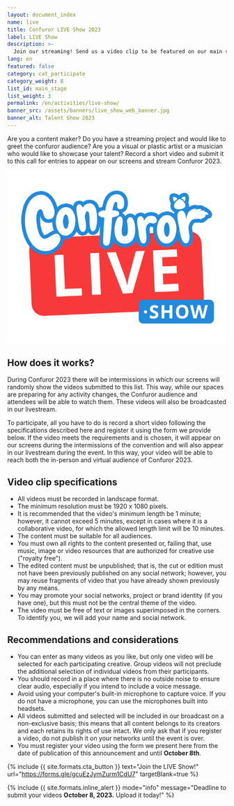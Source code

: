 ```yaml
---
layout: document_index
name: live
title: Confuror LIVE Show 2023
label: LIVE Show
description: >-
  Join our streaming! Send us a video clip to be featured on our main stage and our live stream during Confuror 2023.
lang: en
featured: false
category: cat_participate
category_weight: 8
list_id: main_stage
list_weight: 3
permalink: /en/activities/live-show/
banner_src: /assets/banners/live_show_web_banner.jpg
banner_alt: Talent Show 2023
---
```


Are you a content maker? Do you have a streaming project and would like to greet the confuror audience? Are you a visual or plastic artist or a musician who would like to showcase your talent? Record a short video and submit it to this call for entries to appear on our screens and stream Confuror 2023.

<div class="container-overflow" style="text-align: center;">
  <img class="img-fluid" src="/assets/ui/live_show_logo.png" alt="Confuror LIVE Show logo">
</div>

## How does it works?

During Confuror 2023 there will be intermissions in which our screens will randomly show the videos submitted to this list. This way, while our spaces are preparing for any activity changes, the Confuror audience and attendees will be able to watch them. These videos will also be broadcasted in our livestream.

To participate, all you have to do is record a short video following the specifications described here and register it using the form we provide below. If the video meets the requirements and is chosen, it will appear on our screens during the intermissions of the convention and will also appear in our livestream during the event. In this way, your video will be able to reach both the in-person and virtual audience of Confuror 2023.


## Video clip specifications

- All videos must be recorded in landscape format.
- The minimum resolution must be 1920 x 1080 pixels.
- It is recommended that the video's minimum length be 1 minute; however, it cannot exceed 5 minutes, except in cases where it is a collaborative video, for which the allowed length limit will be 10 minutes.
- The content must be suitable for all audiences.
- You must own all rights to the content presented or, failing that, use music, image or video resources that are authorized for creative use ("royalty free").
- The edited content must be unpublished; that is, the cut or edition must not have been previously published on any social network; however, you may reuse fragments of video that you have already shown previously by any means.
- You may promote your social networks, project or brand identity (if you have one), but this must not be the central theme of the video.
- The video must be free of text or images superimposed in the corners. To identify you, we will add your name and social network.

## Recommendations and considerations

- You can enter as many videos as you like, but only one video will be selected for each participating creative. Group videos will not preclude the additional selection of individual videos from their participants.
- You should record in a place where there is no outside noise to ensure clear audio, especially if you intend to include a voice message.
- Avoid using your computer's built-in microphone to capture voice. If you do not have a microphone, you can use the microphones built into headsets.
- All videos submitted and selected will be included in our broadcast on a non-exclusive basis; this means that all content belongs to its creators and each retains its rights of use intact. We only ask that if you register a video, do not publish it on your networks until the event is over.
- You must register your video using the form we present here from the date of publication of this announcement and until **October 8th**.

{%
  include {{ site.formats.cta_button }}
  text="Join the LIVE Show!"
  url="https://forms.gle/gcuEzJymZurm1CdU7"
  targetBlank=true
%}

{%
    include {{ site.formats.inline_alert }}
    mode="info"
    message="Deadline to submit your videos <strong>October 8, 2023.</strong> Upload it today!"
%}

